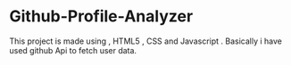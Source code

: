 # Github-Profile-Analyzer

This project is made using , HTML5 , CSS and Javascript . Basically i have used github Api to fetch user data.
